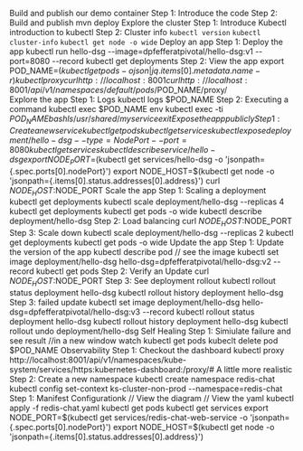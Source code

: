 Build and publish our demo container
    Step 1: Introduce the code
    Step 2: Build and publish
        mvn deploy
Explore the cluster
    Step 1: Introduce Kubectl
        introduction to kubectl
    Step 2: Cluster info
        `kubectl version`
        `kubectl cluster-info`
        `kubectl get node -o wide`
Deploy an app
    Step 1: Deploy the app
        kubectl run hello-dsg --image=dpfefferatpivotal/hello-dsg:v1 --port=8080 --record
        kubectl get deployments
    Step 2: View the app
        export POD_NAME=$(kubectl get pods -o json | jq .items[0].metadata.name -r)
        kubectl proxy
        curl http://localhost:8001
        curl http://localhost:8001/api/v1/namespaces/default/pods/$POD_NAME/proxy/    
Explore the app
    Step 1: Logs
        kubectl logs $POD_NAME
    Step 2: Executing a command
        kubectl exec $POD_NAME env
        kubectl exec -ti $POD_NAME bash
        ls /usr/shared/myservice
        exit
Expose the app publicly
    Step 1: Create a new service
        kubectl get pods
        kubectl get services
        kubectl expose deployment/hello-dsg --type=NodePort --port=8080
        kubectl get services
        kubectl describe service/hello-dsg
        export NODE_PORT=$(kubectl get services/hello-dsg -o 'jsonpath={.spec.ports[0].nodePort}')
        export NODE_HOST=$(kubectl get node -o 'jsonpath={.items[0].status.addresses[0].address}')
        curl $NODE_HOST:$NODE_PORT
Scale the app
    Step 1: Scaling a deployment
        kubectl get deployments
        kubectl scale deployment/hello-dsg --replicas 4
        kubectl get deployments
        kubectl get pods -o wide
        kubectl describe deployment/hello-dsg
    Step 2: Load balancing
        curl $NODE_HOST:$NODE_PORT
    Step 3: Scale down
        kubectl scale deployment/hello-dsg --replicas 2
        kubectl get deployments
        kubectl get pods -o wide
Update the app
    Step 1: Update the version of the app
        kubectl describe pod // see the image
        kubectl set image deployment/hello-dsg hello-dsg=dpfefferatpivotal/hello-dsg:v2 --record
        kubectl get pods
    Step 2: Verify an Update
        curl $NODE_HOST:$NODE_PORT
    Step 3: See deployment rollout
        kubectl rollout status deployment hello-dsg
        kubectl rollout history deployment hello-dsg
    Step 3: failed update
        kubectl set image deployment/hello-dsg hello-dsg=dpfefferatpivotal/hello-dsg:v3 --record
        kubectl rollout status deployment hello-dsg
        kubectl rollout history deployment hello-dsg
        kubectl rollout undo deployment/hello-dsg
Self Healing
    Step 1: Simiulate failure and see result
        //in a new window
        watch kubectl get pods
        kubeclt delete pod $POD_NAME
Observability
    Step 1: Checkout the dashboard
        kubectl proxy
        http://localhost:8001/api/v1/namespaces/kube-system/services/https:kubernetes-dashboard:/proxy/#
A little more realistic
    Step 2: Create a new namespace
        kubectl create namespace redis-chat
        kubectl config set-context ks-cluster-non-prod --namespace=redis-chat
    Step 1: Manifest Configurationk
        // View the diagram
        // View the yaml
        kubectl apply -f redis-chat.yaml
        kubectl get pods
        kubectl get services
        export NODE_PORT=$(kubectl get services/redis-chat-web-service -o 'jsonpath={.spec.ports[0].nodePort}')
        export NODE_HOST=$(kubectl get node -o 'jsonpath={.items[0].status.addresses[0].address}')


